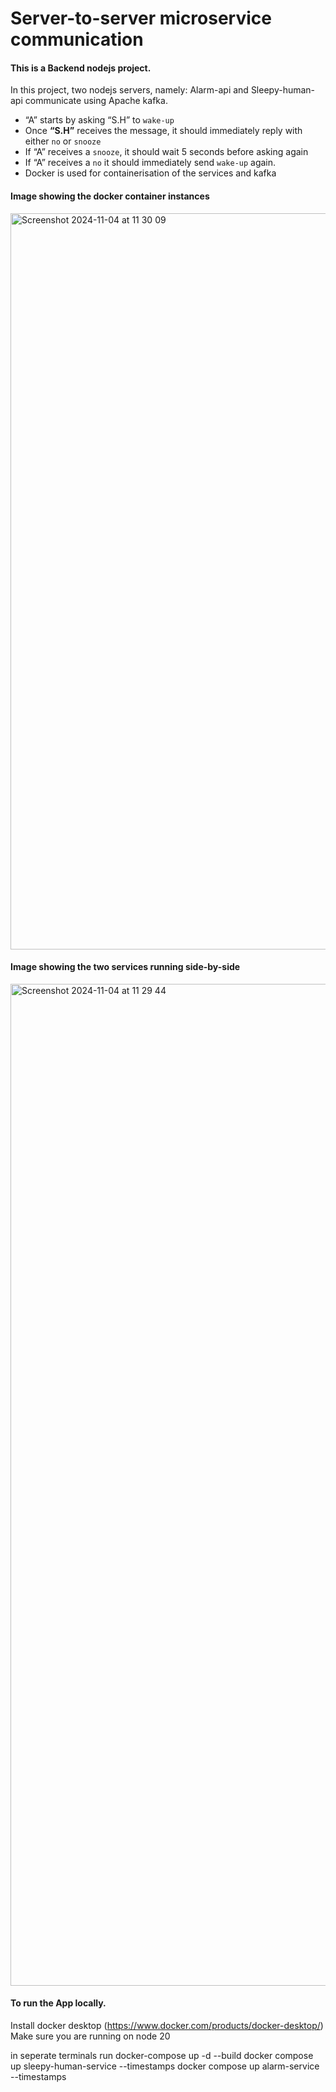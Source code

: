 # Server-to-server microservice communication
#### This is a Backend nodejs project.
In this project, two nodejs servers, namely: Alarm-api and Sleepy-human-api communicate using Apache kafka. 
* “A” starts by asking “S.H” to `wake-up`
* Once **“S.H”** receives the message, it should immediately
reply with either `no` or `snooze`
* If “A” receives a `snooze`, it should wait 5 seconds before
asking again
* If “A” receives a `no` it should immediately send `wake-up`
again.
* Docker is used for containerisation of the services and kafka

#### Image showing the docker container instances

<img width="1178" alt="Screenshot 2024-11-04 at 11 30 09" src="https://github.com/user-attachments/assets/c5730ce8-2f6a-406d-a4b1-d4d2b83b83c8">

#### Image showing the two services running side-by-side

<img width="1603" alt="Screenshot 2024-11-04 at 11 29 44" src="https://github.com/user-attachments/assets/f822d585-c1e1-40a1-9c63-3400ef3fba18">


#### To run the App locally.
Install docker desktop (https://www.docker.com/products/docker-desktop/)
Make sure you are running on node 20

in seperate terminals run 
docker-compose up -d --build
docker compose up sleepy-human-service --timestamps
docker compose up alarm-service --timestamps
